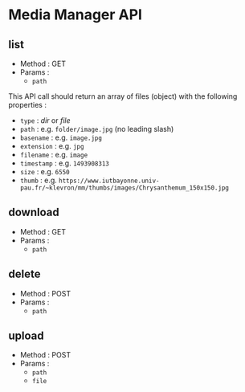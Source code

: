 # Media Manager API

## list
- Method : GET
- Params :
  - `path`

This API call should return an array of files (object) with the following properties :
- `type` : *dir* or *file*
- `path` : e.g. `folder/image.jpg` (no leading slash)
- `basename` : e.g. `image.jpg`
- `extension` : e.g. `jpg`
- `filename` : e.g. `image`
- `timestamp` : e.g. `1493908313`
- `size` : e.g. `6550`
- `thumb` : e.g. `https://www.iutbayonne.univ-pau.fr/~klevron/mm/thumbs/images/Chrysanthemum_150x150.jpg`

## download
- Method : GET
- Params :
  - `path`

## delete
- Method : POST
- Params :
  - `path`

## upload
- Method : POST
- Params :
  - `path`
  - `file`
